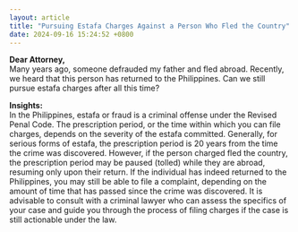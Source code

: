 ```yaml
---
layout: article
title: "Pursuing Estafa Charges Against a Person Who Fled the Country"
date: 2024-09-16 15:24:52 +0800
---
```


<p><strong>Dear Attorney,</strong><br>Many years ago, someone defrauded my father and fled abroad. Recently, we heard that this person has returned to the Philippines. Can we still pursue estafa charges after all this time?</p><p><strong>Insights:</strong><br>In the Philippines, estafa or fraud is a criminal offense under the Revised Penal Code. The prescription period, or the time within which you can file charges, depends on the severity of the estafa committed. Generally, for serious forms of estafa, the prescription period is 20 years from the time the crime was discovered. However, if the person charged fled the country, the prescription period may be paused (tolled) while they are abroad, resuming only upon their return. If the individual has indeed returned to the Philippines, you may still be able to file a complaint, depending on the amount of time that has passed since the crime was discovered. It is advisable to consult with a criminal lawyer who can assess the specifics of your case and guide you through the process of filing charges if the case is still actionable under the law.</p>